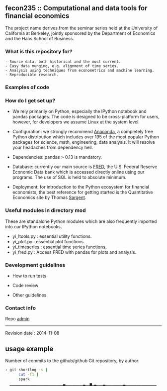 ## fecon235 :: Computational and data tools for financial economics ##

The project name derives from the seminar series held at the 
University of California at Berkeley, jointly sponsored by the 
Department of Economics and the Haas School of Business. 

### What is this repository for? ###

    - Source data, both historical and the most current. 
    - Easy data munging, e.g. alignment of time series.
    - Analysis using techniques from econometrics and machine learning.
    - Reproducible research.


### Examples of code ###




### How do I get set up? ###

* We rely primarily on Python, especially the IPython notebook and pandas 
  packages. The code is designed to be cross-platform for users, however, 
  for developers we assume Linux at the system level.

* Configuration: we strongly recommend [Anaconda], a completely free Python
  distribution which includes over 195 of the most popular Python packages for
  science, math, engineering, data analysis. It will resolve your headaches 
  from dependency hell.

* Dependencies: pandas > 0.13 is mandatory.

* Database: currently our main source is [FRED], the U.S. Federal Reserve 
  Economic Data bank which is accessed directly online using our programs. 
  The use of SQL is held to absolute minimum.

* Deployment: for introduction to the Python ecosystem for financial 
  economists, the best reference for getting started is the 
  Quantitative Economics site by Thomas [Sargent]. 


### Useful modules in directory mod ###

These are standalone Python modules which are also frequently imported 
into our IPython notebooks.

* yi_1tools.py : essential utility functions.
* yi_plot.py : essential plot functions.
* yi_timeseries : essential time series functions.
* yi_fred.py : Access FRED with pandas for plots and analysis.



### Development guidelines ###

* How to run tests

* Code review

* Other guidelines


### Contact info ###

Repo [admin]


- - - -

Revision date : 2014-11-08



## usage example

Number of commits to the github/github Git repository, by author:

```sh
› git shortlog -s |
      cut -f1 |
      spark
  ▁▁▁▁▁▁▁▁▁▁▁▁▁▁▁▁▁▁▁▁▁▁▁▁▃▁▁▁▁▁▁▁▁▂▁▁▅▁▂▁▁▁▂▁▁▁▁▁▁▁▁▂▁▁▁▁▁▁▁▁▁▁▁▁▁▁
```


[admin]:      http://rsvp.github.com          "Adriano rsvp.github.com"
[Anaconda]:   http://continuum.io/downloads   "Anaconda Python distribution"
[FRED]: http://research.stlouisfed.org/fred2/ "Federal Reserve Economic Data"
[Sargent]:    http://quant-econ.net/py        "Thomas Sargent, Quantitative Economics"


